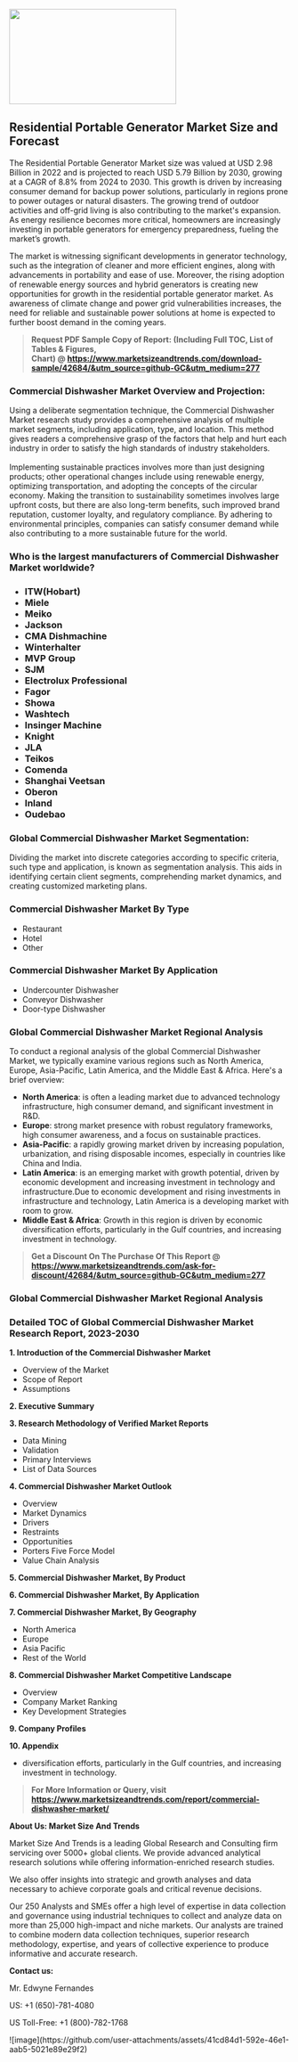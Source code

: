 <p><img class="alignnone size-medium wp-image-20088" src="https://ffe5etoiles.com/wp-content/uploads/2024/12/MST1-300x171.png" alt="" width="300" height="171" /></p><h2>Residential Portable Generator Market Size and Forecast</h2><p>The Residential Portable Generator Market size was valued at USD 2.98 Billion in 2022 and is projected to reach USD 5.79 Billion by 2030, growing at a CAGR of 8.8% from 2024 to 2030. This growth is driven by increasing consumer demand for backup power solutions, particularly in regions prone to power outages or natural disasters. The growing trend of outdoor activities and off-grid living is also contributing to the market's expansion. As energy resilience becomes more critical, homeowners are increasingly investing in portable generators for emergency preparedness, fueling the market’s growth.</p><p>The market is witnessing significant developments in generator technology, such as the integration of cleaner and more efficient engines, along with advancements in portability and ease of use. Moreover, the rising adoption of renewable energy sources and hybrid generators is creating new opportunities for growth in the residential portable generator market. As awareness of climate change and power grid vulnerabilities increases, the need for reliable and sustainable power solutions at home is expected to further boost demand in the coming years.</p></p><blockquote id="" class=""><strong>Request PDF Sample Copy of Report: (Including Full TOC, List of Tables &amp; Figures, Chart)&nbsp;@&nbsp;<strong><a href="https://www.marketsizeandtrends.com/download-sample/42684/&utm_source=github-GC&utm_medium=277" target="_blank">https://www.marketsizeandtrends.com/download-sample/42684/&utm_source=github-GC&utm_medium=277</a></strong></strong></blockquote><h3 id="" class="">Commercial Dishwasher Market&nbsp;Overview and Projection:</h3><p id="" class="">Using a deliberate segmentation technique, the Commercial Dishwasher Market research study provides a comprehensive analysis of multiple market segments, including application, type, and location. This method gives readers a comprehensive grasp of the factors that help and hurt each industry in order to satisfy the high standards of industry stakeholders. <br /> <br />Implementing sustainable practices involves more than just designing products; other operational changes include using renewable energy, optimizing transportation, and adopting the concepts of the circular economy. Making the transition to sustainability sometimes involves large upfront costs, but there are also long-term benefits, such improved brand reputation, customer loyalty, and regulatory compliance. By adhering to environmental principles, companies can satisfy consumer demand while also contributing to a more sustainable future for the world.</p><h3 id="" class="">Who is the largest manufacturers of&nbsp;Commercial Dishwasher Market worldwide?</h3><h3 class=""><p><ul><li>ITW(Hobart) </li><li> Miele </li><li> Meiko </li><li> Jackson </li><li> CMA Dishmachine </li><li> Winterhalter </li><li> MVP Group </li><li> SJM </li><li> Electrolux Professional </li><li> Fagor </li><li> Showa </li><li> Washtech </li><li> Insinger Machine </li><li> Knight </li><li> JLA </li><li> Teikos </li><li> Comenda </li><li> Shanghai Veetsan </li><li> Oberon </li><li> Inland </li><li> Oudebao</li></ul></p></h3><h3 id="" class="">Global&nbsp;Commercial Dishwasher Market Segmentation:</h3><p id="" class="">Dividing the market into discrete categories according to specific criteria, such type and application, is known as segmentation analysis. This aids in identifying certain client segments, comprehending market dynamics, and creating customized marketing plans.</p><h3 id="" class="">Commercial Dishwasher Market&nbsp;By Type</h3><p><p><ul><li>Restaurant </li><li> Hotel </li><li> Other</p></li></ul></p></p><h3 id="" class="">Commercial Dishwasher Market&nbsp;By Application</h3><p class=""><p><ul><li>Undercounter Dishwasher </li><li> Conveyor Dishwasher </li><li> Door-type Dishwasher</li></ul></p></p><h3 id="" class="">Global Commercial Dishwasher Market Regional Analysis</h3><p id="" class="">To conduct a regional analysis of the global Commercial Dishwasher Market, we typically examine various regions such as North America, Europe, Asia-Pacific, Latin America, and the Middle East &amp; Africa. Here's a brief overview:</p><ul><li><strong>North America</strong>: is often a leading market due to advanced technology infrastructure, high consumer demand, and significant investment in R&amp;D.</li><li><strong>Europe</strong>: strong market presence with robust regulatory frameworks, high consumer awareness, and a focus on sustainable practices.</li><li><strong>Asia-Pacific</strong>: a rapidly growing market driven by increasing population, urbanization, and rising disposable incomes, especially in countries like China and India.</li><li><strong>Latin America</strong>: is an emerging market with growth potential, driven by economic development and increasing investment in technology and infrastructure.Due to economic development and rising investments in infrastructure and technology, Latin America is a developing market with room to grow.</li><li><strong>Middle East &amp; Africa</strong>: Growth in this region is driven by economic diversification efforts, particularly in the Gulf countries, and increasing investment in technology.</li></ul><blockquote id="" class=""><strong>Get a Discount On The Purchase Of This Report @ <strong><a href="https://www.marketsizeandtrends.com/ask-for-discount/42684/&utm_source=github-GC&utm_medium=277" target="_blank">https://www.marketsizeandtrends.com/ask-for-discount/42684/&utm_source=github-GC&utm_medium=277</a></strong></strong></blockquote><h3 id="" class="">Global Commercial Dishwasher Market Regional Analysis</h3><h3 id="" class="">Detailed TOC of Global Commercial Dishwasher Market Research Report, 2023-2030</h3><p id="" class=""><strong>1. Introduction of the Commercial Dishwasher Market</strong></p><ul><li>Overview of the Market</li><li>Scope of Report</li><li>Assumptions</li></ul><p id="" class=""><strong>2. Executive Summary</strong></p><p id="" class=""><strong>3. Research Methodology of Verified Market Reports</strong></p><ul><li>Data Mining</li><li>Validation</li><li>Primary Interviews</li><li>List of Data Sources</li></ul><p id="" class=""><strong>4. Commercial Dishwasher Market Outlook</strong></p><ul><li>Overview</li><li>Market Dynamics</li><li>Drivers</li><li>Restraints</li><li>Opportunities</li><li>Porters Five Force Model</li><li>Value Chain Analysis</li></ul><p id="" class=""><strong>5. Commercial Dishwasher Market, By Product</strong></p><p id="" class=""><strong>6. Commercial Dishwasher Market, By Application</strong></p><p id="" class=""><strong>7. Commercial Dishwasher Market, By Geography</strong></p><ul><li>North America</li><li>Europe</li><li>Asia Pacific</li><li>Rest of the World</li></ul><p id="" class=""><strong>8. Commercial Dishwasher Market Competitive Landscape</strong></p><ul><li>Overview</li><li>Company Market Ranking</li><li>Key Development Strategies</li></ul><p id="" class=""><strong>9. Company Profiles</strong></p><p id="" class=""><strong>10. Appendix</strong></p><ul><li>diversification efforts, particularly in the Gulf countries, and increasing investment in technology.</li></ul><blockquote id="" class=""><strong>For More Information or Query, visit <strong><strong><a href="https://www.marketsizeandtrends.com/report/commercial-dishwasher-market/" target="_blank">https://www.marketsizeandtrends.com/report/commercial-dishwasher-market/</a></strong></strong></strong></blockquote><p id="" class=""><strong>About Us: Market Size And Trends</strong></p><p id="" class="">Market Size And Trends is a leading Global Research and Consulting firm servicing over 5000+ global clients. We provide advanced analytical research solutions while offering information-enriched research studies.</p><p id="" class="">We also offer insights into strategic and growth analyses and data necessary to achieve corporate goals and critical revenue decisions.</p><p id="" class="">Our 250 Analysts and SMEs offer a high level of expertise in data collection and governance using industrial techniques to collect and analyze data on more than 25,000 high-impact and niche markets. Our analysts are trained to combine modern data collection techniques, superior research methodology, expertise, and years of collective experience to produce informative and accurate research.</p><p id="" class=""><strong>Contact us:</strong></p><p id="" class="">Mr. Edwyne Fernandes</p><p id="" class="">US: +1 (650)-781-4080</p><p id="" class="">US Toll-Free: +1 (800)-782-1768</p>
![image](https://github.com/user-attachments/assets/41cd84d1-592e-46e1-aab5-5021e89e29f2)
